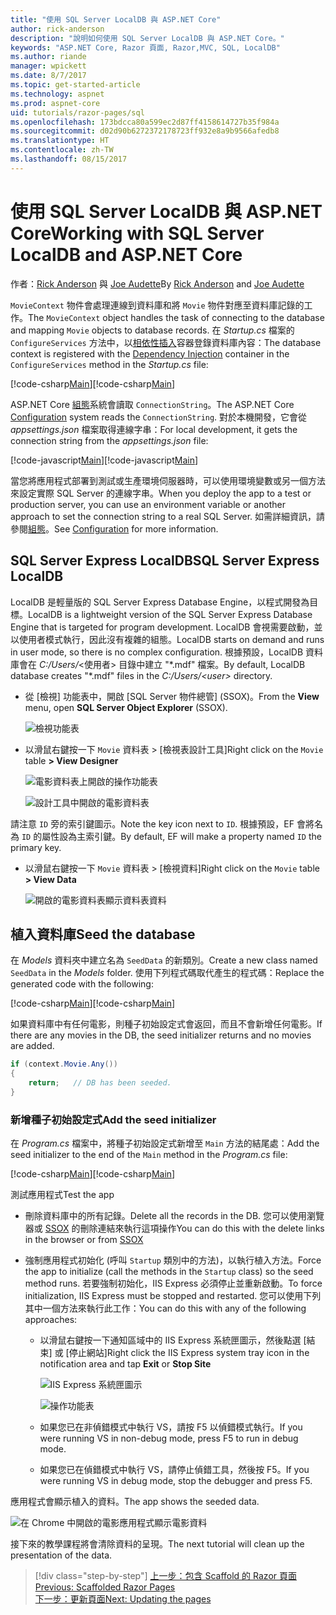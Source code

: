 ```yaml
---
title: "使用 SQL Server LocalDB 與 ASP.NET Core"
author: rick-anderson
description: "說明如何使用 SQL Server LocalDB 與 ASP.NET Core。"
keywords: "ASP.NET Core, Razor 頁面, Razor,MVC, SQL, LocalDB"
ms.author: riande
manager: wpickett
ms.date: 8/7/2017
ms.topic: get-started-article
ms.technology: aspnet
ms.prod: aspnet-core
uid: tutorials/razor-pages/sql
ms.openlocfilehash: 173bdcca80a599ec2d87ff4158614727b35f984a
ms.sourcegitcommit: d02d90b6272372178723ff932e8a9b9566afedb8
ms.translationtype: HT
ms.contentlocale: zh-TW
ms.lasthandoff: 08/15/2017
---
```

# <a name="working-with-sql-server-localdb-and-aspnet-core"></a><span data-ttu-id="5ac8f-104">使用 SQL Server LocalDB 與 ASP.NET Core</span><span class="sxs-lookup"><span data-stu-id="5ac8f-104">Working with SQL Server LocalDB and ASP.NET Core</span></span>

<span data-ttu-id="5ac8f-105">作者：[Rick Anderson](https://twitter.com/RickAndMSFT) 與 [Joe Audette](https://twitter.com/joeaudette)</span><span class="sxs-lookup"><span data-stu-id="5ac8f-105">By [Rick Anderson](https://twitter.com/RickAndMSFT) and [Joe Audette](https://twitter.com/joeaudette)</span></span> 

<span data-ttu-id="5ac8f-106">`MovieContext` 物件會處理連線到資料庫和將 `Movie` 物件對應至資料庫記錄的工作。</span><span class="sxs-lookup"><span data-stu-id="5ac8f-106">The `MovieContext` object handles the task of connecting to the database and mapping `Movie` objects to database records.</span></span> <span data-ttu-id="5ac8f-107">在 *Startup.cs* 檔案的 `ConfigureServices` 方法中，以[相依性插入](xref:fundamentals/dependency-injection)容器登錄資料庫內容：</span><span class="sxs-lookup"><span data-stu-id="5ac8f-107">The database context is registered with the [Dependency Injection](xref:fundamentals/dependency-injection) container in the `ConfigureServices` method in the *Startup.cs* file:</span></span>

<span data-ttu-id="5ac8f-108">[!code-csharp[Main](razor-pages-start/sample/RazorPagesMovie/Startup.cs?name=snippet_ConfigureServices&highlight=6-7)]</span><span class="sxs-lookup"><span data-stu-id="5ac8f-108">[!code-csharp[Main](razor-pages-start/sample/RazorPagesMovie/Startup.cs?name=snippet_ConfigureServices&highlight=6-7)]</span></span>

<span data-ttu-id="5ac8f-109">ASP.NET Core [組態](xref:fundamentals/configuration)系統會讀取 `ConnectionString`。</span><span class="sxs-lookup"><span data-stu-id="5ac8f-109">The ASP.NET Core [Configuration](xref:fundamentals/configuration) system reads the `ConnectionString`.</span></span> <span data-ttu-id="5ac8f-110">對於本機開發，它會從 *appsettings.json* 檔案取得連線字串：</span><span class="sxs-lookup"><span data-stu-id="5ac8f-110">For local development, it gets the connection string from the *appsettings.json* file:</span></span>

<span data-ttu-id="5ac8f-111">[!code-javascript[Main](razor-pages-start/sample/RazorPagesMovie/appsettings.json?highlight=2&range=8-10)]</span><span class="sxs-lookup"><span data-stu-id="5ac8f-111">[!code-javascript[Main](razor-pages-start/sample/RazorPagesMovie/appsettings.json?highlight=2&range=8-10)]</span></span>

<span data-ttu-id="5ac8f-112">當您將應用程式部署到測試或生產環境伺服器時，可以使用環境變數或另一個方法來設定實際 SQL Server 的連線字串。</span><span class="sxs-lookup"><span data-stu-id="5ac8f-112">When you deploy the app to a test or production server, you can use an environment variable or another approach to set the connection string to a real SQL Server.</span></span> <span data-ttu-id="5ac8f-113">如需詳細資訊，請參閱[組態](xref:fundamentals/configuration)。</span><span class="sxs-lookup"><span data-stu-id="5ac8f-113">See [Configuration](xref:fundamentals/configuration) for more information.</span></span>

## <a name="sql-server-express-localdb"></a><span data-ttu-id="5ac8f-114">SQL Server Express LocalDB</span><span class="sxs-lookup"><span data-stu-id="5ac8f-114">SQL Server Express LocalDB</span></span>

<span data-ttu-id="5ac8f-115">LocalDB 是輕量版的 SQL Server Express Database Engine，以程式開發為目標。</span><span class="sxs-lookup"><span data-stu-id="5ac8f-115">LocalDB is a lightweight version of the SQL Server Express Database Engine that is targeted for program development.</span></span> <span data-ttu-id="5ac8f-116">LocalDB 會視需要啟動，並以使用者模式執行，因此沒有複雜的組態。</span><span class="sxs-lookup"><span data-stu-id="5ac8f-116">LocalDB starts on demand and runs in user mode, so there is no complex configuration.</span></span> <span data-ttu-id="5ac8f-117">根據預設，LocalDB 資料庫會在 *C:/Users/*\<使用者\> 目錄中建立 "\*.mdf" 檔案。</span><span class="sxs-lookup"><span data-stu-id="5ac8f-117">By default, LocalDB database creates "\*.mdf" files in the *C:/Users/\<user\>* directory.</span></span>

<a name="ssox"></a>
* <span data-ttu-id="5ac8f-118">從 [檢視] 功能表中，開啟 [SQL Server 物件總管] (SSOX)。</span><span class="sxs-lookup"><span data-stu-id="5ac8f-118">From the **View** menu, open **SQL Server Object Explorer** (SSOX).</span></span>

  ![檢視功能表](sql/_static/ssox.png)

* <span data-ttu-id="5ac8f-120">以滑鼠右鍵按一下 `Movie` 資料表 > [檢視表設計工具]</span><span class="sxs-lookup"><span data-stu-id="5ac8f-120">Right click on the `Movie` table **> View Designer**</span></span>

  ![電影資料表上開啟的操作功能表](sql/_static/design.png)

  ![設計工具中開啟的電影資料表](sql/_static/dv.png)

<span data-ttu-id="5ac8f-123">請注意 `ID` 旁的索引鍵圖示。</span><span class="sxs-lookup"><span data-stu-id="5ac8f-123">Note the key icon next to `ID`.</span></span> <span data-ttu-id="5ac8f-124">根據預設，EF 會將名為 `ID` 的屬性設為主索引鍵。</span><span class="sxs-lookup"><span data-stu-id="5ac8f-124">By default, EF will make a property named `ID` the primary key.</span></span>

* <span data-ttu-id="5ac8f-125">以滑鼠右鍵按一下 `Movie` 資料表 > [檢視資料]</span><span class="sxs-lookup"><span data-stu-id="5ac8f-125">Right click on the `Movie` table **> View Data**</span></span>

  ![開啟的電影資料表顯示資料表資料](sql/_static/vd22.png)

## <a name="seed-the-database"></a><span data-ttu-id="5ac8f-127">植入資料庫</span><span class="sxs-lookup"><span data-stu-id="5ac8f-127">Seed the database</span></span>

<span data-ttu-id="5ac8f-128">在 *Models* 資料夾中建立名為 `SeedData` 的新類別。</span><span class="sxs-lookup"><span data-stu-id="5ac8f-128">Create a new class named `SeedData` in the *Models* folder.</span></span> <span data-ttu-id="5ac8f-129">使用下列程式碼取代產生的程式碼：</span><span class="sxs-lookup"><span data-stu-id="5ac8f-129">Replace the generated code with the following:</span></span>

<span data-ttu-id="5ac8f-130">[!code-csharp[Main](razor-pages-start/sample/RazorPagesMovie/Models/SeedData.cs?name=snippet_1)]</span><span class="sxs-lookup"><span data-stu-id="5ac8f-130">[!code-csharp[Main](razor-pages-start/sample/RazorPagesMovie/Models/SeedData.cs?name=snippet_1)]</span></span>

<span data-ttu-id="5ac8f-131">如果資料庫中有任何電影，則種子初始設定式會返回，而且不會新增任何電影。</span><span class="sxs-lookup"><span data-stu-id="5ac8f-131">If there are any movies in the DB, the seed initializer returns and no movies are added.</span></span>

```csharp
if (context.Movie.Any())
{
    return;   // DB has been seeded.
}
```
<a name="si"></a>
### <a name="add-the-seed-initializer"></a><span data-ttu-id="5ac8f-132">新增種子初始設定式</span><span class="sxs-lookup"><span data-stu-id="5ac8f-132">Add the seed initializer</span></span>

<span data-ttu-id="5ac8f-133">在 *Program.cs* 檔案中，將種子初始設定式新增至 `Main` 方法的結尾處：</span><span class="sxs-lookup"><span data-stu-id="5ac8f-133">Add the seed initializer to the end of the `Main` method in the *Program.cs* file:</span></span>

<span data-ttu-id="5ac8f-134">[!code-csharp[Main](razor-pages-start/sample/RazorPagesMovie/Program.cs?highlight=6,17-32)]</span><span class="sxs-lookup"><span data-stu-id="5ac8f-134">[!code-csharp[Main](razor-pages-start/sample/RazorPagesMovie/Program.cs?highlight=6,17-32)]</span></span>

<span data-ttu-id="5ac8f-135">測試應用程式</span><span class="sxs-lookup"><span data-stu-id="5ac8f-135">Test the app</span></span>

* <span data-ttu-id="5ac8f-136">刪除資料庫中的所有記錄。</span><span class="sxs-lookup"><span data-stu-id="5ac8f-136">Delete all the records in the DB.</span></span> <span data-ttu-id="5ac8f-137">您可以使用瀏覽器或 [SSOX](xref:tutorials/razor-pages/new-field#ssox) 的刪除連結來執行這項操作</span><span class="sxs-lookup"><span data-stu-id="5ac8f-137">You can do this with the delete links in the browser or from [SSOX](xref:tutorials/razor-pages/new-field#ssox)</span></span>
* <span data-ttu-id="5ac8f-138">強制應用程式初始化 (呼叫 `Startup` 類別中的方法)，以執行植入方法。</span><span class="sxs-lookup"><span data-stu-id="5ac8f-138">Force the app to initialize (call the methods in the `Startup` class) so the seed method runs.</span></span> <span data-ttu-id="5ac8f-139">若要強制初始化，IIS Express 必須停止並重新啟動。</span><span class="sxs-lookup"><span data-stu-id="5ac8f-139">To force initialization, IIS Express must be stopped and restarted.</span></span> <span data-ttu-id="5ac8f-140">您可以使用下列其中一個方法來執行此工作：</span><span class="sxs-lookup"><span data-stu-id="5ac8f-140">You can do this with any of the following approaches:</span></span>

  * <span data-ttu-id="5ac8f-141">以滑鼠右鍵按一下通知區域中的 IIS Express 系統匣圖示，然後點選 [結束] 或 [停止網站]</span><span class="sxs-lookup"><span data-stu-id="5ac8f-141">Right click the IIS Express system tray icon in the notification area and tap **Exit** or **Stop Site**</span></span>

    ![IIS Express 系統匣圖示](../first-mvc-app/working-with-sql/_static/iisExIcon.png)

    ![操作功能表](sql/_static/stopIIS.png)

   * <span data-ttu-id="5ac8f-144">如果您已在非偵錯模式中執行 VS，請按 F5 以偵錯模式執行。</span><span class="sxs-lookup"><span data-stu-id="5ac8f-144">If you were running VS in non-debug mode, press F5 to run in debug mode.</span></span>
   * <span data-ttu-id="5ac8f-145">如果您已在偵錯模式中執行 VS，請停止偵錯工具，然後按 F5。</span><span class="sxs-lookup"><span data-stu-id="5ac8f-145">If you were running VS in debug mode, stop the debugger and press F5.</span></span>
   
<span data-ttu-id="5ac8f-146">應用程式會顯示植入的資料。</span><span class="sxs-lookup"><span data-stu-id="5ac8f-146">The app shows the seeded data.</span></span>

![在 Chrome 中開啟的電影應用程式顯示電影資料](sql/_static/m55.png)

<span data-ttu-id="5ac8f-148">接下來的教學課程將會清除資料的呈現。</span><span class="sxs-lookup"><span data-stu-id="5ac8f-148">The next tutorial will clean up the presentation of the data.</span></span>

>[!div class="step-by-step"]
<span data-ttu-id="5ac8f-149">[上一步：包含 Scaffold 的 Razor 頁面](xref:tutorials/razor-pages/page) </span><span class="sxs-lookup"><span data-stu-id="5ac8f-149">[Previous: Scaffolded Razor Pages](xref:tutorials/razor-pages/page) </span></span>  
[<span data-ttu-id="5ac8f-150">下一步：更新頁面</span><span class="sxs-lookup"><span data-stu-id="5ac8f-150">Next: Updating the pages</span></span>](xref:tutorials/razor-pages/da1)
